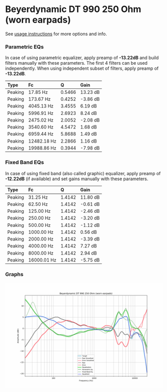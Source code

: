# Beyerdynamic DT 990 250 Ohm (worn earpads)
See [usage instructions](https://github.com/jaakkopasanen/AutoEq#usage) for more options and info.

### Parametric EQs
In case of using parametric equalizer, apply preamp of **-13.22dB** and build filters manually
with these parameters. The first 4 filters can be used independently.
When using independent subset of filters, apply preamp of **-13.22dB**.

| Type    | Fc          |      Q | Gain     |
|:--------|:------------|:-------|:---------|
| Peaking | 17.85 Hz    | 0.5466 | 13.23 dB |
| Peaking | 173.67 Hz   | 0.4252 | -3.86 dB |
| Peaking | 4045.13 Hz  | 3.4555 | 6.19 dB  |
| Peaking | 5996.91 Hz  | 2.6923 | 8.24 dB  |
| Peaking | 2475.02 Hz  | 2.0052 | -2.08 dB |
| Peaking | 3540.60 Hz  | 4.5472 | 1.68 dB  |
| Peaking | 6959.44 Hz  | 5.8688 | 1.49 dB  |
| Peaking | 12482.18 Hz | 2.2866 | 1.16 dB  |
| Peaking | 19988.86 Hz | 0.3944 | -7.98 dB |

### Fixed Band EQs
In case of using fixed band (also called graphic) equalizer, apply preamp of **-12.22dB**
(if available) and set gains manually with these parameters.

| Type    | Fc          |      Q | Gain     |
|:--------|:------------|:-------|:---------|
| Peaking | 31.25 Hz    | 1.4142 | 11.80 dB |
| Peaking | 62.50 Hz    | 1.4142 | -0.61 dB |
| Peaking | 125.00 Hz   | 1.4142 | -2.46 dB |
| Peaking | 250.00 Hz   | 1.4142 | -3.20 dB |
| Peaking | 500.00 Hz   | 1.4142 | -1.12 dB |
| Peaking | 1000.00 Hz  | 1.4142 | 0.56 dB  |
| Peaking | 2000.00 Hz  | 1.4142 | -3.39 dB |
| Peaking | 4000.00 Hz  | 1.4142 | 7.27 dB  |
| Peaking | 8000.00 Hz  | 1.4142 | 2.94 dB  |
| Peaking | 16000.01 Hz | 1.4142 | -5.75 dB |

### Graphs
![](./Beyerdynamic%20DT%20990%20250%20Ohm%20(worn%20earpads).png)